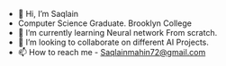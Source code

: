 - 👋 Hi, I’m Saqlain
- Computer Science Graduate. Brooklyn College
- 🌱 I’m currently learning Neural network From scratch.
- 💞️ I’m looking to collaborate on different AI Projects.
- 📫 How to reach me - Saqlainmahin72@gmail.com

